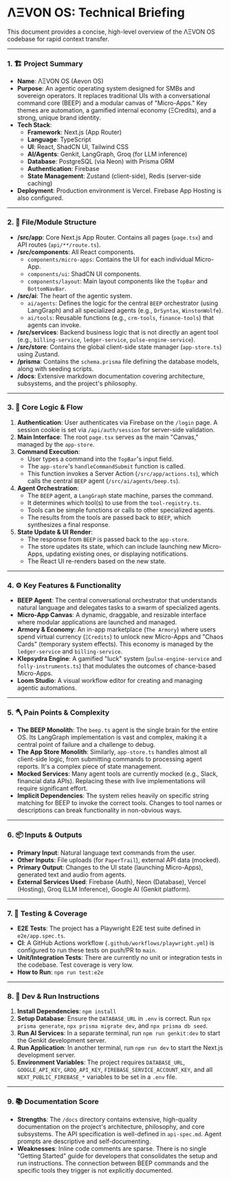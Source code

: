 # ΛΞVON OS: Technical Briefing

This document provides a concise, high-level overview of the ΛΞVON OS codebase for rapid context transfer.

---

### 1. 🏗️ Project Summary

*   **Name**: ΛΞVON OS (Aevon OS)
*   **Purpose**: An agentic operating system designed for SMBs and sovereign operators. It replaces traditional UIs with a conversational command core (BEEP) and a modular canvas of "Micro-Apps." Key themes are automation, a gamified internal economy (ΞCredits), and a strong, unique brand identity.
*   **Tech Stack**:
    *   **Framework**: Next.js (App Router)
    *   **Language**: TypeScript
    *   **UI**: React, ShadCN UI, Tailwind CSS
    *   **AI/Agents**: Genkit, LangGraph, Groq (for LLM inference)
    *   **Database**: PostgreSQL (via Neon) with Prisma ORM
    *   **Authentication**: Firebase
    *   **State Management**: Zustand (client-side), Redis (server-side caching)
*   **Deployment**: Production environment is Vercel. Firebase App Hosting is also configured.

---

### 2. 📁 File/Module Structure

*   **/src/app**: Core Next.js App Router. Contains all pages (`page.tsx`) and API routes (`api/**/route.ts`).
*   **/src/components**: All React components.
    *   `components/micro-apps`: Contains the UI for each individual Micro-App.
    *   `components/ui`: ShadCN UI components.
    *   `components/layout`: Main layout components like the `TopBar` and `BottomNavBar`.
*   **/src/ai**: The heart of the agentic system.
    *   `ai/agents`: Defines the logic for the central `BEEP` orchestrator (using LangGraph) and all specialized agents (e.g., `DrSyntax`, `WinstonWolfe`).
    *   `ai/tools`: Reusable functions (e.g., `crm-tools`, `finance-tools`) that agents can invoke.
*   **/src/services**: Backend business logic that is not directly an agent tool (e.g., `billing-service`, `ledger-service`, `pulse-engine-service`).
*   **/src/store**: Contains the global client-side state manager (`app-store.ts`) using Zustand.
*   **/prisma**: Contains the `schema.prisma` file defining the database models, along with seeding scripts.
*   **/docs**: Extensive markdown documentation covering architecture, subsystems, and the project's philosophy.

---

### 3. 🧠 Core Logic & Flow

1.  **Authentication**: User authenticates via Firebase on the `/login` page. A session cookie is set via `/api/auth/session` for server-side validation.
2.  **Main Interface**: The root `page.tsx` serves as the main "Canvas," managed by the `app-store`.
3.  **Command Execution**:
    *   User types a command into the `TopBar`'s input field.
    *   The `app-store`'s `handleCommandSubmit` function is called.
    *   This function invokes a Server Action (`/src/app/actions.ts`), which calls the central `BEEP` agent (`/src/ai/agents/beep.ts`).
4.  **Agent Orchestration**:
    *   The `BEEP` agent, a `LangGraph` state machine, parses the command.
    *   It determines which tool(s) to use from the `tool-registry.ts`.
    *   Tools can be simple functions or calls to other specialized agents.
    *   The results from the tools are passed back to `BEEP`, which synthesizes a final response.
5.  **State Update & UI Render**:
    *   The response from `BEEP` is passed back to the `app-store`.
    *   The store updates its state, which can include launching new Micro-Apps, updating existing ones, or displaying notifications.
    *   The React UI re-renders based on the new state.

---

### 4. ⚙️ Key Features & Functionality

*   **BEEP Agent**: The central conversational orchestrator that understands natural language and delegates tasks to a swarm of specialized agents.
*   **Micro-App Canvas**: A dynamic, draggable, and resizable interface where modular applications are launched and managed.
*   **Armory & Economy**: An in-app marketplace (`The Armory`) where users spend virtual currency (`ΞCredits`) to unlock new Micro-Apps and "Chaos Cards" (temporary system effects). This economy is managed by the `ledger-service` and `billing-service`.
*   **Klepsydra Engine**: A gamified "luck" system (`pulse-engine-service` and `folly-instruments.ts`) that modulates the outcomes of chance-based Micro-Apps.
*   **Loom Studio**: A visual workflow editor for creating and managing agentic automations.

---

### 5. 🪓 Pain Points & Complexity

*   **The BEEP Monolith**: The `beep.ts` agent is the single brain for the entire OS. Its LangGraph implementation is vast and complex, making it a central point of failure and a challenge to debug.
*   **The App Store Monolith**: Similarly, `app-store.ts` handles almost all client-side logic, from submitting commands to processing agent reports. It's a complex piece of state management.
*   **Mocked Services**: Many agent tools are currently mocked (e.g., Slack, financial data APIs). Replacing these with live implementations will require significant effort.
*   **Implicit Dependencies**: The system relies heavily on specific string matching for BEEP to invoke the correct tools. Changes to tool names or descriptions can break functionality in non-obvious ways.

---

### 6. 📦 Inputs & Outputs

*   **Primary Input**: Natural language text commands from the user.
*   **Other Inputs**: File uploads (for `PaperTrail`), external API data (mocked).
*   **Primary Output**: Changes to the UI state (launching Micro-Apps), generated text and audio from agents.
*   **External Services Used**: Firebase (Auth), Neon (Database), Vercel (Hosting), Groq (LLM Inference), Google AI (Genkit platform).

---

### 7. 🧪 Testing & Coverage

*   **E2E Tests**: The project has a Playwright E2E test suite defined in `e2e/app.spec.ts`.
*   **CI**: A GitHub Actions workflow (`.github/workflows/playwright.yml`) is configured to run these tests on push/PR to `main`.
*   **Unit/Integration Tests**: There are currently no unit or integration tests in the codebase. Test coverage is very low.
*   **How to Run**: `npm run test:e2e`

---

### 8. 🚀 Dev & Run Instructions

1.  **Install Dependencies**: `npm install`
2.  **Setup Database**: Ensure the `DATABASE_URL` in `.env` is correct. Run `npx prisma generate`, `npx prisma migrate dev`, and `npx prisma db seed`.
3.  **Run AI Services**: In a separate terminal, run `npm run genkit:dev` to start the Genkit development server.
4.  **Run Application**: In another terminal, run `npm run dev` to start the Next.js development server.
5.  **Environment Variables**: The project requires `DATABASE_URL`, `GOOGLE_API_KEY`, `GROQ_API_KEY`, `FIREBASE_SERVICE_ACCOUNT_KEY`, and all `NEXT_PUBLIC_FIREBASE_*` variables to be set in a `.env` file.

---

### 9. 📚 Documentation Score

*   **Strengths**: The `/docs` directory contains extensive, high-quality documentation on the project's architecture, philosophy, and core subsystems. The API specification is well-defined in `api-spec.md`. Agent prompts are descriptive and self-documenting.
*   **Weaknesses**: Inline code comments are sparse. There is no single "Getting Started" guide for developers that consolidates the setup and run instructions. The connection between BEEP commands and the specific tools they trigger is not explicitly documented.